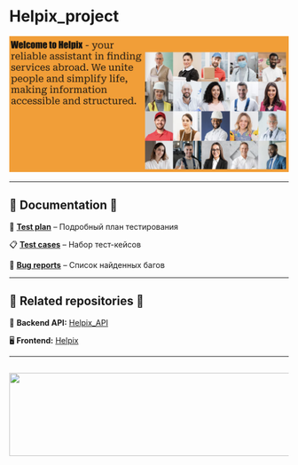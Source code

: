 # Helpix_project  

![Header](https://github.com/Kateryna-Komarova/Helpix_project/blob/main/image/Screenshot%202025-02-19%20at%2019.26.54.png)  

---

## 📖 Documentation 📖  

📄 **[Test plan](https://docs.google.com/document/d/1ms0j-khLBX9-NTY_ffnFH46Irxy3-WetVYYxnqWs6hE/edit?usp=sharing)** – Подробный план тестирования  

📋 **[Test cases](https://docs.google.com/spreadsheets/d/173PKxp25hY9lC2Zo2913OS3Tv-aWCLwo5VU21NIjHkA/edit?usp=sharing)** – Набор тест-кейсов  

🐞 **[Bug reports](https://docs.google.com/spreadsheets/d/1s5mirtaLL5N99s9o4fM8xPGZWnBgOXzKuUHaepUTB80/edit?usp=sharing)** – Список найденных багов  

---

## 🔗 Related repositories 🔗  

📂 **Backend API:** [Helpix_API](https://github.com/Kateryna-Komarova/Helpix_API)  

🖥️ **Frontend:** [Helpix](https://github.com/Kateryna-Komarova/Helpix)  

---

##  

<div align="center">
  <img src="https://i.gifer.com/9viJ.gif" width="1000" height="150">
</div>








<!---
Kateryna-Komarova/Kateryna-Komarova is a ✨ special ✨ repository because its `README.md` (this file) appears on your GitHub profile.
You can click the Preview link to take a look at your changes.
--->